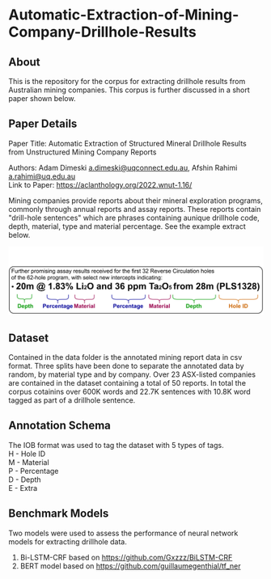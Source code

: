 # Automatic-Extraction-of-Mining-Company-Drillhole-Results
## About
This is the repository for the corpus for extracting drillhole results from Australian mining companies. This corpus is further discussed in a short paper shown below.  

## Paper Details  
Paper Title: Automatic Extraction of Structured Mineral Drillhole Results from Unstructured Mining Company Reports  

Authors: Adam Dimeski  a.dimeski@uqconnect.edu.au,  Afshin Rahimi a.rahimi@uq.edu.au  
Link to Paper: https://aclanthology.org/2022.wnut-1.16/  

Mining companies provide reports about their mineral exploration programs, commonly through annual reports and assay reports. These reports contain "drill-hole sentences" which are phrases containing aunique drillhole code, depth, material, type and material percentage. See the example extract below.

![Example Sentence](drillhole.svg)

## Dataset
Contained in the data folder is the annotated mining report data in csv format. Three splits have been done to separate the annotated data by random, by material type and by company. Over 23 ASX-listed companies are contained in the dataset containing a total of 50 reports. In total the corpus cotainins over 600K words and 22.7K sentences with 10.8K word tagged as part of a drillhole sentence. 

## Annotation Schema
The IOB format was used to tag the dataset with 5 types of tags.  
H - Hole ID  
M - Material  
P - Percentage  
D - Depth  
E - Extra  

## Benchmark Models
Two models were used to assess the performance of neural network models for extracting drillhole data.
1. Bi-LSTM-CRF based on https://github.com/Gxzzz/BiLSTM-CRF
2. BERT model based on  https://github.com/guillaumegenthial/tf_ner
